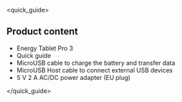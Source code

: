 <quick_guide> 
## Product content

* Energy Tablet Pro 3
* Quick guide
* MicroUSB cable to charge the battery and transfer data
* MicroUSB Host cable to connect external USB devices
* 5 V 2 A AC/DC power adapter (EU plug)

</quick_guide>
